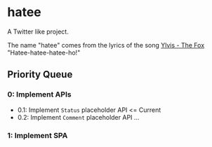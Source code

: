 # hatee

A Twitter like project. 

The name "hatee" comes from the lyrics of the song [Ylvis - The Fox](https://en.wikipedia.org/wiki/The_Fox_(What_Does_the_Fox_Say%3F)) "Hatee-hatee-hatee-ho!"


## Priority Queue
### 0: Implement APIs
* 0.1: Implement `Status` placeholder API <= Current
* 0.2: Implement `Comment` placeholder API
...
### 1: Implement SPA
